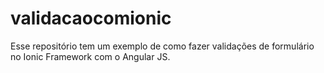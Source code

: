 # validacaocomionic
Esse repositório tem um exemplo de como fazer validações de formulário no Ionic Framework com o Angular JS.
